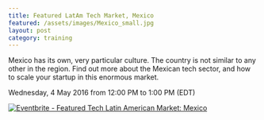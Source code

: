 ```yaml
---
title: Featured LatAm Tech Market, Mexico
featured: /assets/images/Mexico_small.jpg
layout: post
category: training
---
```


<p>
Mexico has its own, very particular culture. The country is not similar to any other in the region. Find out more about the Mexican tech sector, and how to scale your startup in this enormous market.
</p>
<!--more-->
<p>
Wednesday, 4 May 2016 from 12:00 PM to 1:00 PM (EDT)
</p>
<p>
<a href="https://www.eventbrite.ca/e/featured-tech-latin-american-market-mexico-tickets-20706744430?ref=ebtnebregn" target="_blank"><img src="https://www.eventbrite.ca/custombutton?eid=20706744430" alt="Eventbrite - Featured Tech Latin American Market: Mexico" /></a>
</p>
